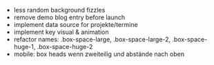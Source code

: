 * less random background fizzles
* remove demo blog entry before launch
* implement data source for projekte/termine
* implement key visual & animation
* refactor names: .box-space-large, .box-space-large-2, .box-space-huge-1, .box-space-huge-2
* mobile: box heads wenn zweiteilig und abstände nach oben